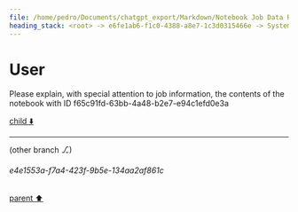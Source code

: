 ```yaml
---
file: /home/pedro/Documents/chatgpt_export/Markdown/Notebook Job Data Retrieval.md
heading_stack: <root> -> e6fe1ab6-f1c0-4388-a8e7-1c3d0315466e -> System -> 24b915fb-e8ff-4102-a875-7f7ea2e2a439 -> System -> aaa2b941-2299-4711-b7fd-52b2da380ed6 -> User -> 6b4fac93-b94a-4f43-82b6-a7a4868044f3 -> Assistant -> c63832c2-df1d-4483-aa9f-ab7e910c8f16 -> Tool -> generated by datamodel-codegen: -> filename:  hn_jobs.json -> timestamp: 2023-09-25T20:22:55+00:00 -> 7b502702-4ce6-40b4-a0ef-439d804f78d0 -> Assistant -> aaa2543c-cd16-4a49-a6dd-36e85c82c60d -> User
---
```

# User

Please explain, with special attention to job information, the contents of the notebook with ID f65c91fd-63bb-4a48-b2e7-e94c1efd0e3a

[child ⬇️](#e4e1553a-f7a4-423f-9b5e-134aa2af861c)

---

(other branch ⎇)
###### e4e1553a-f7a4-423f-9b5e-134aa2af861c
[parent ⬆️](#aaa2543c-cd16-4a49-a6dd-36e85c82c60d)
